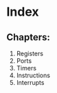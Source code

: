 
Index
=====

Chapters:
---------

 1. Registers
 2. Ports
 4. Timers
 5. Instructions
 6. Interrupts
